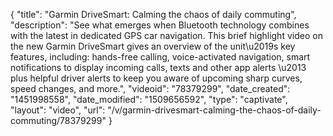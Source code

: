 {
    "title": "Garmin DriveSmart: Calming the chaos of daily commuting",
    "description": "See what emerges when Bluetooth technology combines with the latest in dedicated GPS car navigation. This brief highlight video on the new Garmin DriveSmart gives an overview of the unit\u2019s key features, including: hands-free calling, voice-activated navigation, smart notifications to display incoming calls, texts and other app alerts \u2013 plus helpful driver alerts to keep you aware of upcoming sharp curves, speed changes, and more.",
    "videoid": "78379299",
    "date_created": "1451998558",
    "date_modified": "1509656592",
    "type": "captivate",
    "layout": "video",
    "url": "\/v\/garmin-drivesmart-calming-the-chaos-of-daily-commuting\/78379299"
}